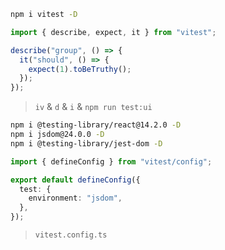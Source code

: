 ```sh
npm i vitest -D
```

```ts
import { describe, expect, it } from "vitest";

describe("group", () => {
  it("should", () => {
    expect(1).toBeTruthy();
  });
});
```

> `iv` & `d` & `i` & `npm run test:ui`

```sh
npm i @testing-library/react@14.2.0 -D
npm i jsdom@24.0.0 -D
npm i @testing-library/jest-dom -D
```

```ts
import { defineConfig } from "vitest/config";

export default defineConfig({
  test: {
    environment: "jsdom",
  },
});
```

> `vitest.config.ts`
